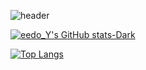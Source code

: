 ![header](https://capsule-render.vercel.app/api?type=slice&color=auto&height=300&section=header&text=eedo_y&fontSize=90)

[![eedo_Y's GitHub stats-Dark](https://github-readme-stats.vercel.app/api?username=doup2001&show_icons=true&theme=dark#gh-dark-mode-only)](https://github.com/doup2001/github-readme-stats#gh-dark-mode-only)


[![Top Langs](https://github-readme-stats.vercel.app/api/top-langs/?username=doup2001&layout=pie&theme=dark#gh-dark-mode-only)](https://github.com/doup2001/github-readme-stats)

<!--
**doup2001/doup2001** is a ✨ _special_ ✨ repository because its `README.md` (this file) appears on your GitHub profile.

Here are some ideas to get you started:

- 🔭 I’m currently working on ...
- 🌱 I’m currently learning ...
- 👯 I’m looking to collaborate on ...
- 🤔 I’m looking for help with ...
- 💬 Ask me about ...
- 📫 How to reach me: ...
- 😄 Pronouns: ...
- ⚡ Fun fact: ...
-->

